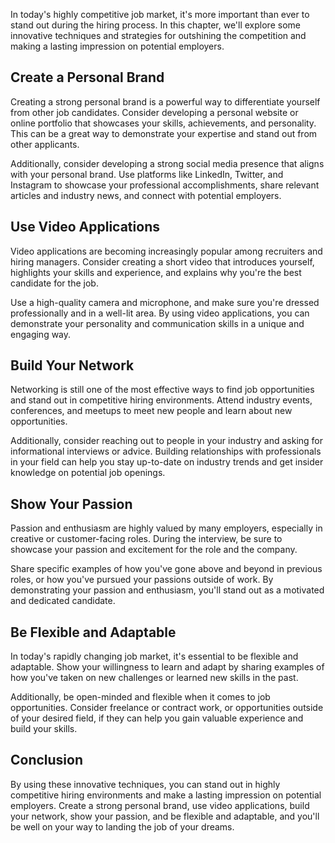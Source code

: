 
In today's highly competitive job market, it's more important than ever to stand out during the hiring process. In this chapter, we'll explore some innovative techniques and strategies for outshining the competition and making a lasting impression on potential employers.

Create a Personal Brand
-----------------------

Creating a strong personal brand is a powerful way to differentiate yourself from other job candidates. Consider developing a personal website or online portfolio that showcases your skills, achievements, and personality. This can be a great way to demonstrate your expertise and stand out from other applicants.

Additionally, consider developing a strong social media presence that aligns with your personal brand. Use platforms like LinkedIn, Twitter, and Instagram to showcase your professional accomplishments, share relevant articles and industry news, and connect with potential employers.

Use Video Applications
----------------------

Video applications are becoming increasingly popular among recruiters and hiring managers. Consider creating a short video that introduces yourself, highlights your skills and experience, and explains why you're the best candidate for the job.

Use a high-quality camera and microphone, and make sure you're dressed professionally and in a well-lit area. By using video applications, you can demonstrate your personality and communication skills in a unique and engaging way.

Build Your Network
------------------

Networking is still one of the most effective ways to find job opportunities and stand out in competitive hiring environments. Attend industry events, conferences, and meetups to meet new people and learn about new opportunities.

Additionally, consider reaching out to people in your industry and asking for informational interviews or advice. Building relationships with professionals in your field can help you stay up-to-date on industry trends and get insider knowledge on potential job openings.

Show Your Passion
-----------------

Passion and enthusiasm are highly valued by many employers, especially in creative or customer-facing roles. During the interview, be sure to showcase your passion and excitement for the role and the company.

Share specific examples of how you've gone above and beyond in previous roles, or how you've pursued your passions outside of work. By demonstrating your passion and enthusiasm, you'll stand out as a motivated and dedicated candidate.

Be Flexible and Adaptable
-------------------------

In today's rapidly changing job market, it's essential to be flexible and adaptable. Show your willingness to learn and adapt by sharing examples of how you've taken on new challenges or learned new skills in the past.

Additionally, be open-minded and flexible when it comes to job opportunities. Consider freelance or contract work, or opportunities outside of your desired field, if they can help you gain valuable experience and build your skills.

Conclusion
----------

By using these innovative techniques, you can stand out in highly competitive hiring environments and make a lasting impression on potential employers. Create a strong personal brand, use video applications, build your network, show your passion, and be flexible and adaptable, and you'll be well on your way to landing the job of your dreams.

